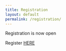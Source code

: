```yaml
---
title: Registration
layout: default
permalink: /registration/
---
```

Registration is now open

Register [HERE](https://www.eventbrite.com/e/bsidesvienna-2014-tickets-1523297223)
